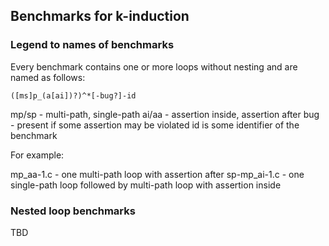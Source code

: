 ## Benchmarks for k-induction

### Legend to names of benchmarks

Every benchmark contains one or more loops without nesting
and are named as follows:

    ([ms]p_(a[ai])?)^*[-bug?]-id

mp/sp - multi-path, single-path
ai/aa - assertion inside, assertion after
bug   - present if some assertion may be violated
id is some identifier of the benchmark

For example:

mp_aa-1.c  - one multi-path loop with assertion after
sp-mp_ai-1.c  - one single-path loop followed by multi-path loop with assertion inside


### Nested loop benchmarks

TBD
